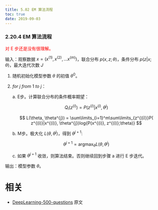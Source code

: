 ```yaml
---
title: 5.02 EM 算法流程
toc: true
date: 2019-09-03
---
```


### 2.20.4 EM 算法流程

<span style="color:red;">对 E 步还是没有很理解。</span>

输入：观察数据 $x=(x^{(1)},x^{(2)},...x^{(m)})$，联合分布 $p(x,z ;\theta)$，条件分布 $p(z|x; \theta)$，最大迭代次数 $J$

1. 随机初始化模型参数 $\theta$ 的初值 $\theta^0$。
1. $for \ j  \ from \ 1  \ to  \ j$：

	a. E步。计算联合分布的条件概率期望：

	$$
	Q_i(z^{(i)}) = P( z^{(i)}|x^{(i)}, \theta^{j})
	$$

	$$
	L(\theta, \theta^{j}) = \sum\limits_{i=1}^m\sum\limits_{z^{(i)}}P( z^{(i)}|x^{(i)}, \theta^{j})log{P(x^{(i)}, z^{(i)};\theta)}
	$$

	b. M步。极大化 $L(\theta, \theta^{j})$，得到 $\theta^{j+1}$:

	$$
	\theta^{j+1} = \mathop{\arg\max}_\theta L(\theta, \theta^{j})
	$$

	c. 如果 $\theta^{j+1}$ 收敛，则算法结束。否则继续回到步骤 a 进行 E 步迭代。

输出：模型参数 $\theta​$。





# 相关

- [DeepLearning-500-questions](https://github.com/scutan90/DeepLearning-500-questions) 原文
